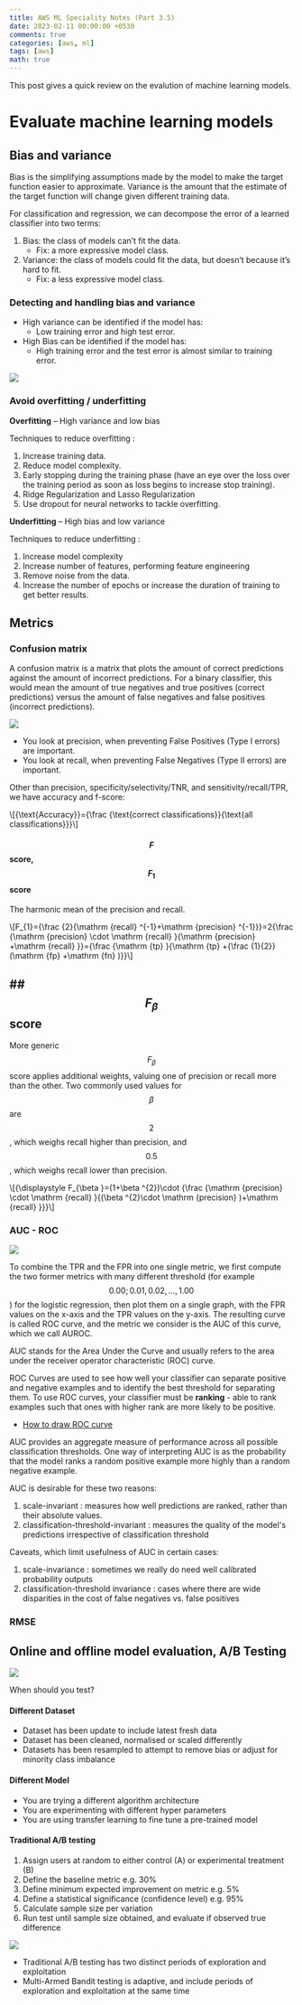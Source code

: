 ```yaml
---
title: AWS ML Speciality Notes (Part 3.5)
date: 2023-02-11 00:00:00 +0530
comments: true
categories: [aws, ml]
tags: [aws]
math: true
---
```


This post gives a quick review on the evalution of machine learning models.

<!--more-->

# Evaluate machine learning models

## Bias and variance

Bias is the simplifying assumptions made by the model to make the target function easier to approximate.
Variance is the amount that the estimate of the target function will change given different training data.

For classification and regression, we can decompose the error of a learned classifier into two terms: 
1. Bias: the class of models can’t fit the data.
    * Fix: a more expressive model class.
2. Variance: the class of models could fit the data, but doesn’t because it’s hard to fit.
    * Fix: a less expressive model class. 

### Detecting and handling bias and variance

* High variance can be identified if the model has:
    * Low training error and high test error.
* High Bias can be identified if the model has:
    * High training error and the test error is almost similar to training error.

![](https://i.imgur.com/9IDVGMR.png)

### Avoid overfitting / underfitting

**Overfitting** – High variance and low bias

Techniques to reduce overfitting :
1. Increase training data.
1. Reduce model complexity.
1. Early stopping during the training phase (have an eye over the loss over the training period as soon as loss begins to increase stop training).
1. Ridge Regularization and Lasso Regularization
1. Use dropout for neural networks to tackle overfitting.

**Underfitting** – High bias and low variance

Techniques to reduce underfitting :
1. Increase model complexity
1. Increase number of features, performing feature engineering
1. Remove noise from the data.
1. Increase the number of epochs or increase the duration of training to get better results.

## Metrics

### Confusion matrix 

A confusion matrix is a matrix that plots the amount of correct predictions against the amount of incorrect predictions. For a binary classifier, this would mean the amount of true negatives and true positives (correct predictions) versus the amount of false negatives and false positives (incorrect predictions).

![](https://i.imgur.com/3qudqrq.png)

* You look at precision, when preventing False Positives (Type I errors) are important.
* You look at recall, when preventing False Negatives (Type II errors) are important.

Other than precision, specificity/selectivity/TNR, and sensitivity/recall/TPR, we have accuracy and f-score:

\\[{\text{Accuracy}}={\frac {\text{correct classifications}}{\text{all classifications}}}\\]

#### $$ F $$ score, $$ F_{1} $$ score

The harmonic mean of the precision and recall.

\\[F_{1}={\frac {2}{\mathrm {recall} ^{-1}+\mathrm {precision} ^{-1}}}=2{\frac {\mathrm {precision} \cdot \mathrm {recall} }{\mathrm {precision} +\mathrm {recall} }}={\frac {\mathrm {tp} }{\mathrm {tp} +{\frac {1}{2}}(\mathrm {fp} +\mathrm {fn} )}}\\]

##    ## $$ F_{\beta} $$ score

More generic $$ F_{\beta} $$ score applies additional weights, valuing one of precision or recall more than the other. Two commonly used values for $$ \beta $$ are $$ 2 $$, which weighs recall higher than precision, and $$ 0.5 $$, which weighs recall lower than precision.

\\[{\displaystyle F_{\beta }=(1+\beta ^{2})\cdot {\frac {\mathrm {precision} \cdot \mathrm {recall} }{(\beta ^{2}\cdot \mathrm {precision} )+\mathrm {recall} }}}\\]

### AUC - ROC 

![](https://i.imgur.com/FICMCrT.png)

To combine the TPR and the FPR into one single metric, we first compute the two former metrics with many different threshold (for example $$ 0.00; 0.01,0.02,…,1.00 $$) for the logistic regression, then plot them on a single graph, with the FPR values on the x-axis and the TPR values on the y-axis. The resulting curve is called ROC curve, and the metric we consider is the AUC of this curve, which we call AUROC.

AUC stands for the Area Under the Curve and usually refers to the area under the receiver operator characteristic (ROC) curve.

ROC Curves are used to see how well your classifier can separate positive and negative examples and to identify the best threshold for separating them. 
To use ROC curves, your classifier must be **ranking** - able to rank examples such that ones with higher rank are more likely to be positive. 
- [How to draw ROC curve](https://stats.stackexchange.com/a/105577/331716)

AUC provides an aggregate measure of performance across all possible classification thresholds. One way of interpreting AUC is as the probability that the model ranks a random positive example more highly than a random negative example.

AUC is desirable for these two reasons:
1. scale-invariant : measures how well predictions are ranked, rather than their absolute values.
2. classification-threshold-invariant : measures the quality of the model's predictions irrespective of classification threshold

Caveats, which limit usefulness of AUC in certain cases:
1. scale-invariance  : sometimes we really do need well calibrated probability outputs
2. classification-threshold invariance : cases where there are wide disparities in the cost of false negatives vs. false positives

### RMSE 

## Online and offline model evaluation, A/B Testing

![](https://i.imgur.com/024pXZo.png)

When should you test? 

#### Different Dataset 
* Dataset has been update to include latest fresh data 
* Dataset has been cleaned, normalised or scaled differently 
* Datasets has been resampled to attempt to remove bias or adjust for minority class imbalance 

#### Different Model 
* You are trying a different algorithm architecture 
* You are experimenting with different hyper parameters 
* You are using transfer learning to fine tune a pre-trained model

#### Traditional A/B testing 
1. Assign users at random to either control (A) or experimental treatment (B) 
2. Define the baseline metric e.g. 30% 
3. Define minimum expected improvement on metric e.g. 5% 
4. Define a statistical significance (confidence level) e.g. 95% 
5. Calculate sample size per variation 
6. Run test until sample size obtained, and evaluate if observed true difference

![](https://i.imgur.com/gSc4zc3.png)

* Traditional A/B testing has two distinct periods of exploration and exploitation 
* Multi-Armed Bandit testing is adaptive, and include periods of exploration and exploitation at the same time